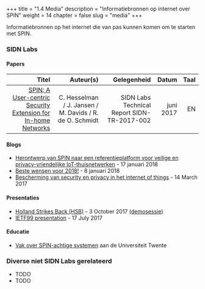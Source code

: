 +++
title = "1.4 Media"
description = "Informatiebronnen op internet over SPIN"
weight = 14
chapter = false
slug = "media"
+++

Informatiebronnen op het internet die van pas kunnen komen om te starten met SPIN.

### SIDN Labs
#### Papers
| Titel | Auteur(s) | Gelegenheid | Datum | Taal |
| -----:| ---------:| -----------:| -----:| ----:|
| [SPIN: A User-centric Security Extension for In-home Networks](https://www.sidnlabs.nl/downloads/papers-reports/SIDN-TR-2017-002.pdf) | C. Hesselman / J. Jansen / M. Davids / R. de O. Schmidt | SIDN Labs Technical Report SIDN-TR-2017-002 | juni 2017 | EN
#### Blogs
* [Herontwerp van SPIN naar een referentieplatform voor veilige en privacy-vriendelijke IoT-thuisnetwerken](https://www.sidnlabs.nl/a/weblog/herontwerp-van-spin-naar-een-referentieplatform-voor-veilige-en-privacy-vriendelijke-iot-thuisnetwerken) - 17 januari 2018
* [Beste wensen voor 2018!](https://www.sidnlabs.nl/a/weblog/beste-wensen-voor-2018) - 8 januari 2018
* [Bescherming van security en privacy in het internet of things](https://www.sidnlabs.nl/en/spin) - 14 March 2017

#### Presentaties
* [Holland Strikes Back (HSB)](https://www.sidnlabs.nl/downloads/presentations/HSB_2017_Jelte_Jansen_SPIN.pdf) - 3 October 2017 [(demosessie)](https://www.sidnlabs.nl/downloads/presentations/SPIN_HSB_20171003.pdf)
* [IETF99 presentation](https://www.sidnlabs.nl/downloads/presentations/SPIN_IETF_NMRG_20170717.pdf) - 17 July 2017

#### Educatie
* [Vak over SPIN-achtige systemen](https://www.4tu.nl/cybsec/en/course-program/ssh/) aan de Universiteit Twente

### Diverse niet SIDN Labs gerelateerd
* TODO
* TODO